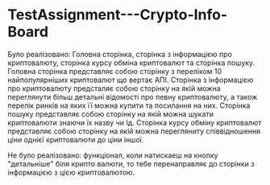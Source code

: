 # TestAssignment---Crypto-Info-Board
Було реалізовано: Головна сторінка, сторінка з інформацією про криптовалюту, сторінка курсу обміна криптовалют та сторінка пошуку.
Головна сторінка представляє собою сторінку з переліком 10 найпопулярніших криптовалют що вертає АПІ.
Сторінка з інформацією про криптовалюту предсталяє собою сторінку на якій можна переглянути більш детальні відомості про певну криптовалюту, а також перелік ринків на яких її можна купити та посилання на них.
Сторінка пошуку представляє собою сторінку на якій можна шукати криптовалюти знаючи їх назву чи Ід.
Сторінка курсу обміну криптовалют представляє собою сторінку на якій можна перегляниту співвідношення ціни однієї криптовалюти до ціни іншої.

Не було реалізовано: функціонал, коли натискаеш на кнопку "детальніше" біля крипто валюти, то тебе перенаправляє до сторінки з інформацією з цією криптовалютою.

